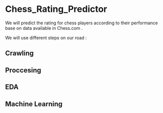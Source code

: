 # Chess_Rating_Predictor
 
We will predict the rating for chess players according to their performance base on data available in Chess.com .

We will use different steps on our road :

## Crawling
## Proccesing
## EDA
## Machine Learning
